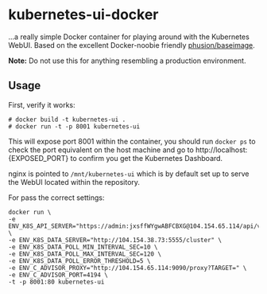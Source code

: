 # kubernetes-ui-docker

...a really simple Docker container for playing around with the Kubernetes WebUI. Based on the excellent Docker-noobie friendly [phusion/baseimage](https://github.com/phusion/baseimage-docker).


**Note:** Do not use this for anything resembling a production environment.

## Usage

First, verify it works:

    # docker build -t kubernetes-ui .
    # docker run -t -p 8001 kubernetes-ui

This will expose port 8001 within the container, you should run `docker ps` to check the port equivalent on the host machine and go to http://localhost:{EXPOSED_PORT} to confirm you get the Kubernetes Dashboard.

nginx is pointed to `/mnt/kubernetes-ui` which is by default set up to serve the WebUI located within the repository.

For pass the correct settings:
```
docker run \
-e ENV_K8S_API_SERVER="https://admin:jxsffWYgwABFCBXG@104.154.65.114/api/v1beta2" \
-e ENV_K8S_DATA_SERVER="http://104.154.38.73:5555/cluster" \
-e ENV_K8S_DATA_POLL_MIN_INTERVAL_SEC=10 \
-e ENV_K8S_DATA_POLL_MAX_INTERVAL_SEC=120 \
-e ENV_K8S_DATA_POLL_ERROR_THRESHOLD=5 \
-e ENV_C_ADVISOR_PROXY="http://104.154.65.114:9090/proxy?TARGET=" \
-e ENV_C_ADVISOR_PORT=4194 \
-t -p 8001:80 kubernetes-ui
```
